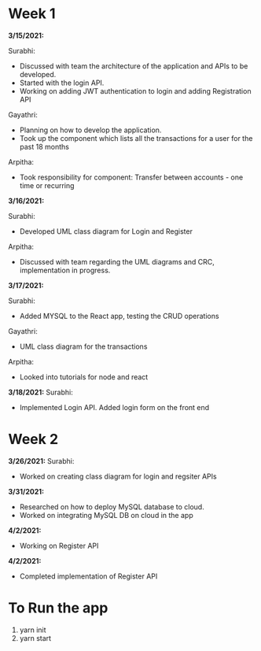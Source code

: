 # Week 1 

**3/15/2021:**

Surabhi: 
- Discussed with team the architecture of the application and APIs to be developed.
- Started with the login API.
- Working on adding JWT authentication to login and adding Registration API

Gayathri: 
- Planning on how to develop the application. 
- Took up the component which lists all the transactions for a user for the past 18 months

Arpitha:
- Took responsibility for component: Transfer between accounts - one time or recurring

**3/16/2021:**

Surabhi: 
- Developed UML class diagram for Login and Register

Arpitha:
- Discussed with team regarding the UML diagrams and CRC, implementation in progress.

**3/17/2021:**

Surabhi:
- Added MYSQL to the React app, testing the CRUD operations

Gayathri: 
- UML class diagram for the transactions

Arpitha:
- Looked into tutorials for node and react

**3/18/2021:**
Surabhi:
- Implemented Login API. Added login form on the front end

# Week 2

**3/26/2021:**
Surabhi:
- Worked on creating class diagram for login and regsiter APIs

**3/31/2021:**
- Researched on how to deploy MySQL database to cloud.
- Worked on integrating MySQL DB on cloud in the app

**4/2/2021:**
- Working on Register API

**4/2/2021:**
- Completed implementation of Register API
# To Run the app 

1. yarn init
2. yarn start
